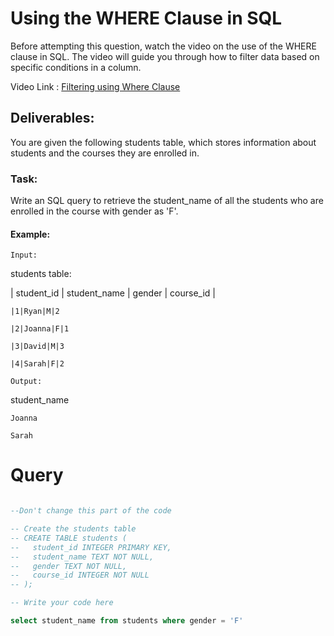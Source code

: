 # Using the WHERE Clause in SQL

Before attempting this question, watch the video on the use of the WHERE clause in SQL. The video will guide you through how to filter data based on specific conditions in a column.

Video Link : [Filtering using Where Clause](https://www.loom.com/share/cf7145a1ba244ab98b6e0ad6c0a941ed?sid=78f3b5c8-d9ae-455e-b1f5-6e18c001f616)

## Deliverables:

You are given the following students table, which stores information about students and the courses they are enrolled in.

### Task:

Write an SQL query to retrieve the student_name of all the students who are enrolled in the course with gender as 'F'.

#### Example:

`Input:`

students table:

| student_id | student_name | gender | course_id |

    |1|Ryan|M|2

    |2|Joanna|F|1

    |3|David|M|3

    |4|Sarah|F|2

`Output:`

student_name

    Joanna

    Sarah


# Query

```sql

--Don't change this part of the code

-- Create the students table
-- CREATE TABLE students (
--   student_id INTEGER PRIMARY KEY,
--   student_name TEXT NOT NULL,
--   gender TEXT NOT NULL,
--   course_id INTEGER NOT NULL
-- );

-- Write your code here

select student_name from students where gender = 'F'
```
